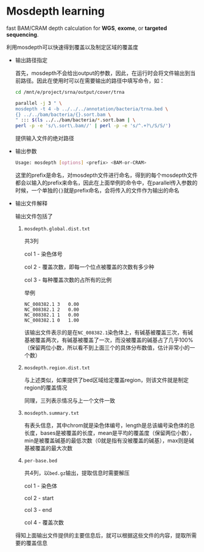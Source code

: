 # Mosdepth learning

fast BAM/CRAM depth calculation for **WGS**, **exome**, or **targeted sequencing**.

利用mosdepth可以快速得到覆盖以及制定区域的覆盖度



* 输出路径指定

	首先，mosdepth不会给出output的参数，因此，在运行时会将文件输出到当前路径。因此在使用时可以在需要输出的路径中填写命令，如：

	```bash
	cd /mnt/e/project/srna/output/cover/trna
	
	parallel -j 3 " \
	mosdepth -t 4 -b ../../../annotation/bacteria/trna.bed \
	{} ../../bam/bacteria/{}.sort.bam \
	" ::: $(ls ../../bam/bacteria/*.sort.bam | \
	perl -p -e 's/\.sort\.bam//' | perl -p -e 's/^.+?\/S/S/')
	```

	提供输入文件的绝对路径



* 输出参数

	```bash
	Usage: mosdepth [options] <prefix> <BAM-or-CRAM>
	```

	这里的prefix是命名，对mosdepth文件进行命名，得到的每个mosdepth文件都会以输入的prefix来命名，因此在上面举例的命令中，在parallel传入参数的时候，一个单独的`{}`就是prefix命名，会将传入的文件作为输出的命名



* 输出文件解释

	输出文件包括了

	1. `mosdepth.global.dist.txt`

		共3列

		col 1 - 染色体号

		col 2 - 覆盖次数，即每一个位点被覆盖的次数有多少种

		col 3 - 每种覆盖次数的占所有的比例

		举例

		```tsv
		NC_008382.1	3	0.00
		NC_008382.1	2	0.00
		NC_008382.1	1	0.00
		NC_008382.1	0	1.00
		```

		该输出文件表示的是在`NC_008382.1`染色体上，有碱基被覆盖三次，有碱基被覆盖两次，有碱基被覆盖了一次，而没被覆盖的碱基占了几乎100%（保留两位小数，所以看不到上面三个的具体分布数值，估计非常小的一个数）

	2. `mosdepth.region.dist.txt`

		与上述类似，如果提供了bed区域给定覆盖region，则该文件就是制定region的覆盖情况

		同理，三列表示情况与上一个文件一致

	3. `mosdepth.summary.txt`

		有表头信息，其中chrom就是染色体编号，length是总该编号染色体的总长度，bases是被覆盖的长度，mean是平均的覆盖度（保留两位小数），min是被覆盖碱基的最低次数（0就是指有没被覆盖的碱基），max则是碱基被覆盖的最大次数

	4. `per-base.bed`

		共4列，以`bed.gz`输出，提取信息时需要解压

		col 1 - 染色体

		col 2 - start

		col 3 - end

		col 4 - 覆盖次数

	得知上面输出文件提供的主要信息后，就可以根据这些文件的内容，提取所需要的覆盖信息